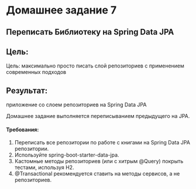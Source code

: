 # Домашнее задание 7

## Переписать Библиотеку на Spring Data JPA 

## Цель:
Цель: максимально просто писать слой репозиториев с применением современных подходов

## Результат:
приложение со слоем репозиториев на Spring Data JPA

Домашнее задание выполняется переписыванием предыдущего на JPA.

#### Требования:
1. Переписать все репозитории по работе с книгами на Spring Data JPA репозитории.
2. Используйте spring-boot-starter-data-jpa.
3. Кастомные методы репозиториев (или с хитрым @Query) покрыть тестами, используя H2.
4. @Transactional рекомендуется ставить на методы сервисов, а не репозиториев.
